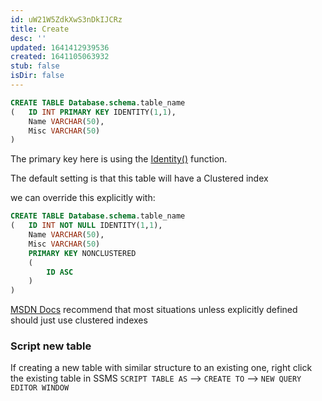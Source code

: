 ```yaml
---
id: uW21W5ZdkXwS3nDkIJCRz
title: Create
desc: ''
updated: 1641412939536
created: 1641105063932
stub: false
isDir: false
---
```


```sql
CREATE TABLE Database.schema.table_name
(	ID INT PRIMARY KEY IDENTITY(1,1),
	Name VARCHAR(50),
 	Misc VARCHAR(50)
)
```

The primary key here is using the [Identity()](https://docs.microsoft.com/en-us/sql/t-sql/functions/identity-function-transact-sql?view=sql-server-ver15) function.

The default setting is that this table will have a Clustered index

we can override this explicitly with:

```sql
CREATE TABLE Database.schema.table_name
(	ID INT NOT NULL IDENTITY(1,1),
	Name VARCHAR(50),
 	Misc VARCHAR(50)
 	PRIMARY KEY NONCLUSTERED
 	(
		ID ASC
	)
)
```

[MSDN Docs](https://docs.microsoft.com/en-us/sql/relational-databases/indexes/create-clustered-indexes?view=sql-server-ver15) recommend that most situations unless explicitly defined should just use clustered indexes

### Script new table

If creating a new table with similar structure to an existing one, right click the existing table in SSMS `SCRIPT TABLE AS` --> `CREATE TO` --> `NEW QUERY EDITOR WINDOW`
